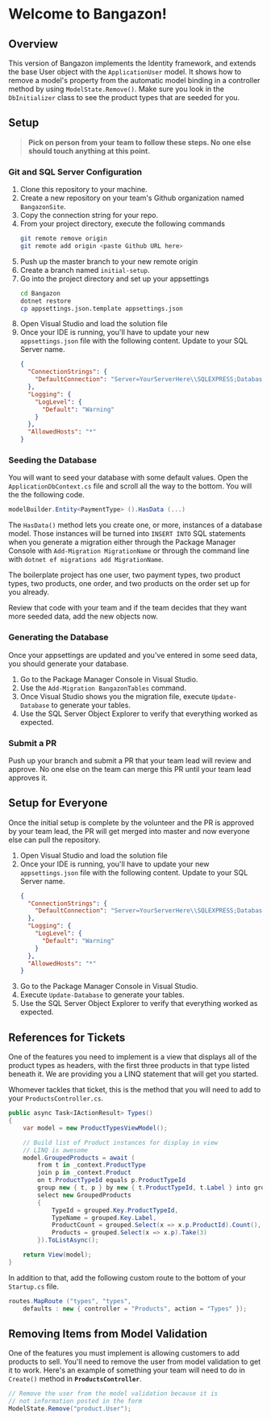 # Welcome to Bangazon!

## Overview

This version of Bangazon implements the Identity framework, and extends the base User object with the `ApplicationUser` model.
It shows how to remove a model's property from the automatic model binding in a controller method by using `ModelState.Remove()`.
Make sure you look in the `DbInitializer` class to see the product types that are seeded for you.

## Setup

> **Pick on person from your team to follow these steps. No one else should touch anything at this point.**


### Git and SQL Server Configuration

1. Clone this repository to your machine.
1. Create a new repository on your team's Github organization named `BangazonSite`.
1. Copy the connection string for your repo.
1. From your project directory, execute the following commands
    ```sh
    git remote remove origin
    git remote add origin <paste Github URL here>
    ```
1. Push up the master branch to your new remote origin
1. Create a branch named `initial-setup`.
1. Go into the project directory and set up your appsettings
    ```sh
    cd Bangazon
    dotnet restore
    cp appsettings.json.template appsettings.json
    ```
1. Open Visual Studio and load the solution file
1. Once your IDE is running, you'll have to update your new `appsettings.json` file with the following content. Update to your SQL Server name.
    ```json
    {
      "ConnectionStrings": {
        "DefaultConnection": "Server=YourServerHere\\SQLEXPRESS;Database=BangazonSite;Trusted_Connection=True;"
      },
      "Logging": {
        "LogLevel": {
          "Default": "Warning"
        }
      },
      "AllowedHosts": "*"
    }
    ```

### Seeding the Database

You will want to seed your database with some default values. Open the `ApplicationDbContext.cs` file and scroll all the way to the bottom. You will the the following code.

```cs
modelBuilder.Entity<PaymentType> ().HasData (...)
```

The `HasData()` method lets you create one, or more, instances of a database model. Those instances will be turned into `INSERT INTO` SQL statements when you generate a migration either through the Package Manager Console with `Add-Migration MigrationName` or through the command line with `dotnet ef migrations add MigrationName`.

The boilerplate project has one user, two payment types, two product types, two products, one order, and two products on the order set up for you already.

Review that code with your team and if the team decides that they want more seeded data, add the new objects now.

### Generating the Database

Once your appsettings are updated and you've entered in some seed data, you should generate your database.

1. Go to the Package Manager Console in Visual Studio.
1. Use the `Add-Migration BangazonTables` command.
1. Once Visual Studio shows you the migration file, execute `Update-Database` to generate your tables.
1. Use the SQL Server Object Explorer to verify that everything worked as expected.

### Submit a PR

Push up your branch and submit a PR that your team lead will review and approve. No one else on the team can merge this PR until your team lead approves it.

## Setup for Everyone

Once the initial setup is complete by the volunteer and the PR is approved by your team lead, the PR will get merged into master and now everyone else can pull the repository.

1. Open Visual Studio and load the solution file
1. Once your IDE is running, you'll have to update your new `appsettings.json` file with the following content. Update to your SQL Server name.
    ```json
    {
      "ConnectionStrings": {
        "DefaultConnection": "Server=YourServerHere\\SQLEXPRESS;Database=BangazonSite;Trusted_Connection=True;"
      },
      "Logging": {
        "LogLevel": {
          "Default": "Warning"
        }
      },
      "AllowedHosts": "*"
    }
    ```
1. Go to the Package Manager Console in Visual Studio.
1. Execute `Update-Database` to generate your tables.
1. Use the SQL Server Object Explorer to verify that everything worked as expected.

## References for Tickets

One of the features you need to implement is a view that displays all of the product types as headers, with the first three products in that type listed beneath it. We are providing you a LINQ statement that will get you started.

Whomever tackles that ticket, this is the method that you will need to add to your `ProductsController.cs`.

```cs
public async Task<IActionResult> Types()
{
    var model = new ProductTypesViewModel();

    // Build list of Product instances for display in view
    // LINQ is awesome
    model.GroupedProducts = await (
        from t in _context.ProductType
        join p in _context.Product
        on t.ProductTypeId equals p.ProductTypeId
        group new { t, p } by new { t.ProductTypeId, t.Label } into grouped
        select new GroupedProducts
        {
            TypeId = grouped.Key.ProductTypeId,
            TypeName = grouped.Key.Label,
            ProductCount = grouped.Select(x => x.p.ProductId).Count(),
            Products = grouped.Select(x => x.p).Take(3)
        }).ToListAsync();

    return View(model);
}
```

In addition to that, add the following custom route to the bottom of your `Startup.cs` file.

```cs
routes.MapRoute ("types", "types",
    defaults : new { controller = "Products", action = "Types" });
```

## Removing Items from Model Validation

One of the features you must implement is allowing customers to add products to sell. You'll need to remove the user from model validation to get it to work. Here's an example of something your team will need to do in `Create()` method in **`ProductsController`**.

```cs
// Remove the user from the model validation because it is
// not information posted in the form
ModelState.Remove("product.User");
```

